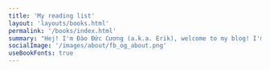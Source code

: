 ```yaml
---
title: 'My reading list'
layout: 'layouts/books.html'
permalink: '/books/index.html'
summary: "Hej! I'm Đào Đức Cương (a.k.a. Erik), welcome to my blog! I'm a software engineer with four+ years of experience, actively looking to transition my career to machine learning. I'm super excited to share with you what I've learned in this blog."
socialImage: '/images/about/fb_og_about.png'
useBookFonts: true
---
```

